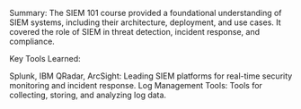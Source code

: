 Summary:
The SIEM 101 course provided a foundational understanding of SIEM systems, including their architecture, deployment, and use cases. It covered the role of SIEM in threat detection, incident response, and compliance.

Key Tools Learned:

Splunk, IBM QRadar, ArcSight: Leading SIEM platforms for real-time security monitoring and incident response.
Log Management Tools: Tools for collecting, storing, and analyzing log data.
